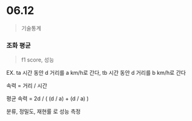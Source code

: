 # 06.12

> 기술통계





### 조화 평균

> f1 score, 성능



EX. ta 시간 동안 d 거리를 a km/h로 간다, tb 시간 동안 d 거리를 b km/h로 간다 

속력 = 거리 / 시간

평균 속력 = 2d / ( (d / a) + (d / a) )



분류, 정밀도, 재현률 로 성능 측정